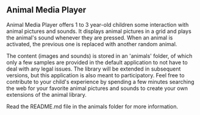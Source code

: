 ## Animal Media Player

Animal Media Player offers 1 to 3 year-old children some interaction with animal pictures and sounds.
It displays animal pictures in a grid and plays the animal's sound whenever they are pressed. When an animal is activated, the previous one is replaced with another random animal.

The content (images and sounds) is stored in an 'animals' folder, of which only a few samples are provided in the default application to not have to deal with any legal issues. The library will be extended in subsequent versions, but this application is also meant to participatory. Feel free to contribute to your child's experience by spending a few minutes searching the web for your favorite animal pictures and sounds to create your own extensions of the animal library.

Read the README.md file in the animals folder for more information.
